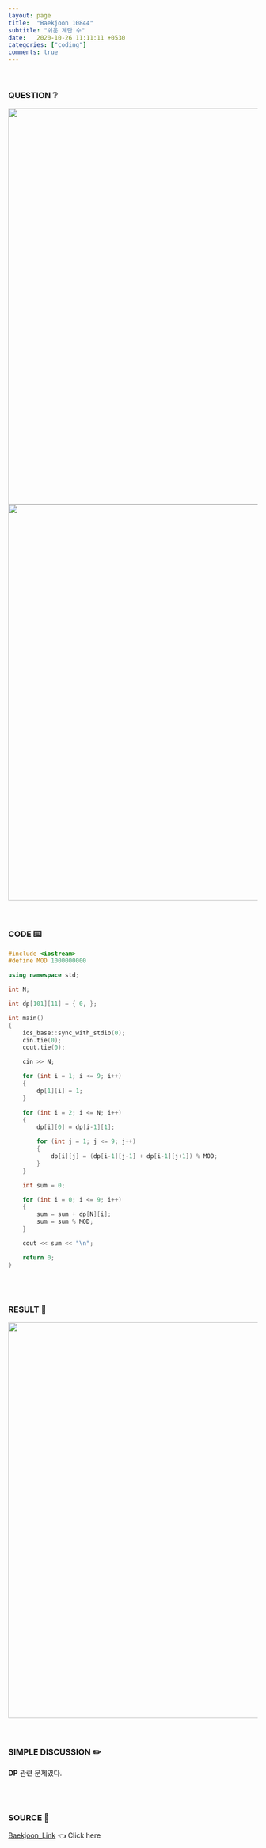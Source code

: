 ```yaml
---
layout: page
title:  "Baekjoon 10844"
subtitle: "쉬운 계단 수"
date:   2020-10-26 11:11:11 +0530
categories: ["coding"]
comments: true
---
```


<br>

### QUESTION ❔

<img src="{{ '/assets/baekjoon/10844.jpg' }}" style="width: 800px; height: auto; margin-left: auto; margin-right: auto; display: block;">
<img src="{{ '/assets/baekjoon/10844a.jpg' }}" style="width: 800px; height: auto; margin-left: auto; margin-right: auto; display: block;">  

<br>
<br>

### CODE ⌨️

```c++
#include <iostream>
#define MOD 1000000000

using namespace std;

int N;

int dp[101][11] = { 0, };

int main()
{
	ios_base::sync_with_stdio(0);
	cin.tie(0);
	cout.tie(0);

	cin >> N;

	for (int i = 1; i <= 9; i++)
	{
		dp[1][i] = 1;
	}

	for (int i = 2; i <= N; i++)
	{
		dp[i][0] = dp[i-1][1];

		for (int j = 1; j <= 9; j++)
		{
			dp[i][j] = (dp[i-1][j-1] + dp[i-1][j+1]) % MOD;
		}
	}

	int sum = 0;

	for (int i = 0; i <= 9; i++)
	{
		sum = sum + dp[N][i];
		sum = sum % MOD;
	}

	cout << sum << "\n";

	return 0;
}
```  

<br>
<br>

### RESULT 💛

<img src="{{ '/assets/baekjoon/10844r.jpg' }}" style="width: 800px; height: auto; margin-left: auto; margin-right: auto; display: block;">  

<br>
<br>

### SIMPLE DISCUSSION ✏️

**DP** 관련 문제였다.  

<br>
<br>

### SOURCE 💎

[Baekjoon_Link][link] 👈 Click here  

<br>

<script src="https://utteranc.es/client.js"
        repo="DCherish/DCherish.github.io"
        issue-term="pathname"
        theme="boxy-light"
        crossorigin="anonymous"
        async>
</script>

[link]: https://www.acmicpc.net/problem/10844
